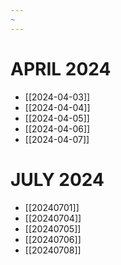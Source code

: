 ```yaml
---
~
---
```

# APRIL 2024
- [[2024-04-03]]
- [[2024-04-04]]
- [[2024-04-05]]
- [[2024-04-06]]
- [[2024-04-07]]
# JULY 2024
- [[20240701]]
- [[20240704]]
- [[20240705]]
- [[20240706]]
- [[20240708]]